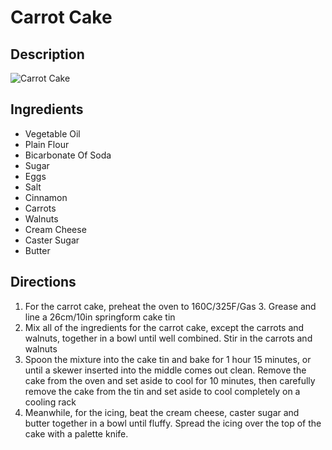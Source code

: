 # Carrot Cake

## Description
![Carrot Cake](https://www.themealdb.com/images/media/meals/vrspxv1511722107.jpg "Carrot Cake")

## Ingredients
- Vegetable Oil
- Plain Flour
- Bicarbonate Of Soda
- Sugar
- Eggs
- Salt
- Cinnamon
- Carrots
- Walnuts
- Cream Cheese
- Caster Sugar
- Butter

## Directions
1. For the carrot cake, preheat the oven to 160C/325F/Gas 3. Grease and line a 26cm/10in springform cake tin
2. Mix all of the ingredients for the carrot cake, except the carrots and walnuts, together in a bowl until well combined. Stir in the carrots and walnuts
3. Spoon the mixture into the cake tin and bake for 1 hour 15 minutes, or until a skewer inserted into the middle comes out clean. Remove the cake from the oven and set aside to cool for 10 minutes, then carefully remove the cake from the tin and set aside to cool completely on a cooling rack
4. Meanwhile, for the icing, beat the cream cheese, caster sugar and butter together in a bowl until fluffy. Spread the icing over the top of the cake with a palette knife.
